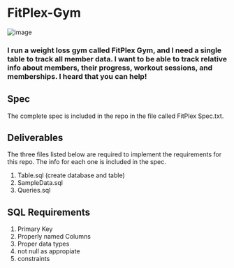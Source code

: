 # FitPlex-Gym
![image](https://github.com/user-attachments/assets/1fb55749-4860-461d-8b9e-03baa8ca780c)

### I run a weight loss gym called FitPlex Gym, and I need a single table to track all member data.  I want to be able to track relative info about members, their progress, workout sessions, and memberships.  I heard that you can help!

## Spec
The complete spec is included in the repo in the file called FitPlex Spec.txt.

## Deliverables
The three files listed below are required to implement the requirements for this repo. The info for each one is included in the spec.
1. Table.sql (create database and table)
2. SampleData.sql
3. Queries.sql

## SQL Requirements
1. Primary Key
2. Properly named Columns
3. Proper data types
4. not null as appropiate
5. constraints


